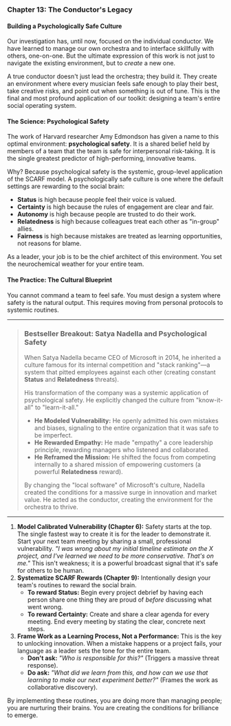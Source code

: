### **Chapter 13: The Conductor's Legacy**
#### Building a Psychologically Safe Culture

Our investigation has, until now, focused on the individual conductor. We have learned to manage our own orchestra and to interface skillfully with others, one-on-one. But the ultimate expression of this work is not just to navigate the existing environment, but to *create* a new one.

A true conductor doesn't just lead the orchestra; they build it. They create an environment where every musician feels safe enough to play their best, take creative risks, and point out when something is out of tune. This is the final and most profound application of our toolkit: designing a team's entire social operating system.

#### **The Science: Psychological Safety**

The work of Harvard researcher Amy Edmondson has given a name to this optimal environment: **psychological safety**. It is a shared belief held by members of a team that the team is safe for interpersonal risk-taking. It is the single greatest predictor of high-performing, innovative teams.

Why? Because psychological safety is the systemic, group-level application of the SCARF model. A psychologically safe culture is one where the default settings are rewarding to the social brain:
*   **Status** is high because people feel their voice is valued.
*   **Certainty** is high because the rules of engagement are clear and fair.
*   **Autonomy** is high because people are trusted to do their work.
*   **Relatedness** is high because colleagues treat each other as "in-group" allies.
*   **Fairness** is high because mistakes are treated as learning opportunities, not reasons for blame.

As a leader, your job is to be the chief architect of this environment. You set the neurochemical weather for your entire team.

#### **The Practice: The Cultural Blueprint**

You cannot command a team to feel safe. You must design a system where safety is the natural output. This requires moving from personal protocols to systemic routines.

---
> ### **Bestseller Breakout: Satya Nadella and Psychological Safety**
>
> When Satya Nadella became CEO of Microsoft in 2014, he inherited a culture famous for its internal competition and "stack ranking"—a system that pitted employees against each other (creating constant **Status** and **Relatedness** threats).
>
> His transformation of the company was a systemic application of psychological safety. He explicitly changed the culture from "know-it-all" to "learn-it-all."
>
> *   **He Modeled Vulnerability:** He openly admitted his own mistakes and biases, signaling to the entire organization that it was safe to be imperfect.
> *   **He Rewarded Empathy:** He made "empathy" a core leadership principle, rewarding managers who listened and collaborated.
> *   **He Reframed the Mission:** He shifted the focus from competing internally to a shared mission of empowering customers (a powerful **Relatedness** reward).
>
> By changing the "local software" of Microsoft's culture, Nadella created the conditions for a massive surge in innovation and market value. He acted as the conductor, creating the environment for the orchestra to thrive.
---

1.  **Model Calibrated Vulnerability (Chapter 6):** Safety starts at the top. The single fastest way to create it is for the leader to demonstrate it. Start your next team meeting by sharing a small, professional vulnerability. *"I was wrong about my initial timeline estimate on the X project, and I've learned we need to be more conservative. That's on me."* This isn't weakness; it is a powerful broadcast signal that it's safe for others to be human.
2.  **Systematize SCARF Rewards (Chapter 9):** Intentionally design your team's routines to reward the social brain.
    *   **To reward Status:** Begin every project debrief by having each person share one thing they are proud of *before* discussing what went wrong.
    *   **To reward Certainty:** Create and share a clear agenda for every meeting. End every meeting by stating the clear, concrete next steps.
3.  **Frame Work as a Learning Process, Not a Performance:** This is the key to unlocking innovation. When a mistake happens or a project fails, your language as a leader sets the tone for the entire team.
    *   **Don't ask:** *"Who is responsible for this?"* (Triggers a massive threat response).
    *   **Do ask:** *"What did we learn from this, and how can we use that learning to make our next experiment better?"* (Frames the work as collaborative discovery).

By implementing these routines, you are doing more than managing people; you are nurturing their brains. You are creating the conditions for brilliance to emerge.
      